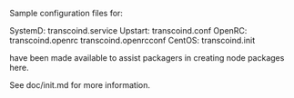 Sample configuration files for:

SystemD: transcoind.service
Upstart: transcoind.conf
OpenRC:  transcoind.openrc
         transcoind.openrcconf
CentOS:  transcoind.init

have been made available to assist packagers in creating node packages here.

See doc/init.md for more information.
